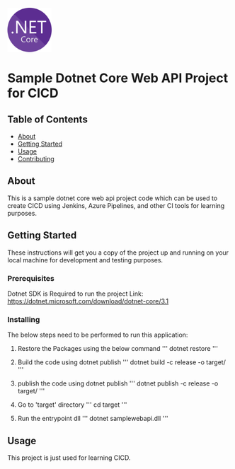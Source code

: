 <img src="https://github.com/27aadesh/Sample-Dotnet-Core-Web-API-Project-for-CICD/blob/master/screenshots/netcore.png" width="100" height="100"></img>
# Sample Dotnet Core Web API Project for CICD

## Table of Contents

- [About](#about)
- [Getting Started](#getting_started)
- [Usage](#usage)
- [Contributing](../CONTRIBUTING.md)

## About <a name = "about"></a>

This is a sample dotnet core web api project code which can be used to create CICD using Jenkins, Azure Pipelines, and other CI tools for learning purposes. 

## Getting Started <a name = "getting_started"></a>

These instructions will get you a copy of the project up and running on your local machine for development and testing purposes. 

### Prerequisites

Dotnet SDK is Required to run the project
Link: https://dotnet.microsoft.com/download/dotnet-core/3.1

### Installing

The below steps need to be performed to run this application:

1. Restore the Packages using the below command
'''
dotnet restore
'''

2. Build the code using dotnet publish
'''
dotnet build -c release -o target/
'''

3. publish the code using dotnet publish
'''
dotnet publish -c release -o target/
'''

4. Go to 'target' directory
'''
cd target
'''

5. Run the entrypoint dll
'''
dotnet samplewebapi.dll
'''

## Usage <a name = "usage"></a>

This project is just used for learning CICD. 
